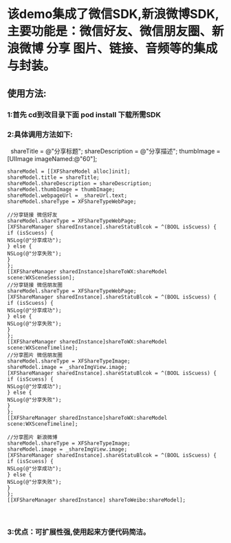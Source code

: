 # 该demo集成了微信SDK,新浪微博SDK,主要功能是：微信好友、微信朋友圈、新浪微博 分享 图片、链接、音频等的集成与封装。

## 使用方法: 
### 1:首先 cd到改目录下面 pod install 下载所需SDK 
### 2:具体调用方法如下:
 
    shareTitle = @"分享标题";
    shareDescription = @"分享描述";
    thumbImage = [UIImage imageNamed:@"60"];
    
    shareModel = [[XFShareModel alloc]init];
    shareModel.title = shareTitle;
    shareModel.shareDescription = shareDescription;
    shareModel.thumbImage = thumbImage;
    shareModel.webpageUrl = _shareUrl.text;
    shareModel.shareType = XFShareTypeWebPage;
    
    //分享链接 微信好友
    shareModel.shareType = XFShareTypeWebPage;
    [XFShareManager sharedInstance].shareStatuBlcok = ^(BOOL isScuess) {
    if (isScuess) {
    NSLog(@"分享成功");
    } else {
    NSLog(@"分享失败");
    }
    };
    [[XFShareManager sharedInstance]shareToWX:shareModel scene:WXSceneSession];
    //分享链接 微信朋友圈
    shareModel.shareType = XFShareTypeWebPage;
    [XFShareManager sharedInstance].shareStatuBlcok = ^(BOOL isScuess) {
    if (isScuess) {
    NSLog(@"分享成功");
    } else {
    NSLog(@"分享失败");
    }
    };
    [[XFShareManager sharedInstance]shareToWX:shareModel scene:WXSceneTimeline];
    //分享图片 微信朋友圈
    shareModel.shareType = XFShareTypeImage;
    shareModel.image = _shareImgView.image;
    [XFShareManager sharedInstance].shareStatuBlcok = ^(BOOL isScuess) {
    if (isScuess) {
    NSLog(@"分享成功");
    } else {
    NSLog(@"分享失败");
    }
    };
    [[XFShareManager sharedInstance]shareToWX:shareModel scene:WXSceneTimeline];
    
    //分享图片 新浪微博
    shareModel.shareType = XFShareTypeImage;
    shareModel.image = _shareImgView.image;
    [XFShareManager sharedInstance].shareStatuBlcok = ^(BOOL isScuess) {
    if (isScuess) {
    NSLog(@"分享成功");
    } else {
    NSLog(@"分享失败");
    }
    };
    [[XFShareManager sharedInstance] shareToWeibo:shareModel];
   
### 3:优点：可扩展性强,使用起来方便代码简洁。

